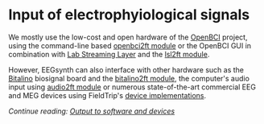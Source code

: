 # Input of electrophyiological signals

We mostly use the low-cost and open hardware of the [OpenBCI](http://openbci.org/) project, using the command-line based [openbci2ft module](https://eegsynth/eegsynth/module/openbci2ft) or the OpenBCI GUI in combination with [Lab Streaming Layer](https://github.com/sccn/labstreaminglayer) and the [lsl2ft module](https://eegsynth/eegsynth/module/lsl2ft).

However, EEGsynth can also interface with other hardware such as the [Bitalino](https://bitalino.com) biosignal board and the [bitalino2ft module](https://eegsynth/eegsynth/module/bitalino2ft), the computer's audio input using [audio2ft module](https://eegsynth/eegsynth/module/audio2ft) or numerous state-of-the-art commercial EEG and MEG devices using FieldTrip's [device implementations](http://www.fieldtriptoolbox.org/development/realtime/implementation).

_Continue reading: [Output to software and devices](output.md)_
